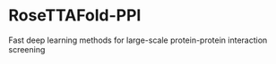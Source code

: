 # RoseTTAFold-PPI
Fast deep learning methods for large-scale protein-protein interaction screening 
